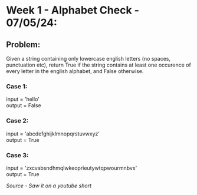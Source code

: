 # Week 1 - Alphabet Check - 07/05/24:
## Problem:

Given a string containing only lowercase english letters (no spaces, punctuation etc), return True if the string contains at least one occurence of every letter in the english alphabet, and False otherwise.

### Case 1:

input = 'hello'\
output =  False

### Case 2:

input = 'abcdefghijklmnopqrstuvwxyz'\
output = True

### Case 3:

input = 'zxcvabsndhmqlwkeoprieutywtqpwourmnbvx'\
output = True


*Source - Saw it on a youtube short*